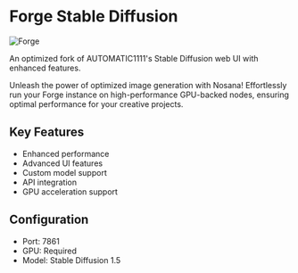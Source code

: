 # Forge Stable Diffusion

![Forge](https://raw.githubusercontent.com/nosana-ci/templates/main/templates/Forge-Stable-Diffusion/forge.gif)

An optimized fork of AUTOMATIC1111's Stable Diffusion web UI with enhanced features.

Unleash the power of optimized image generation with Nosana! Effortlessly run your Forge instance on high-performance GPU-backed nodes, ensuring optimal performance for your creative projects.

## Key Features
- Enhanced performance
- Advanced UI features
- Custom model support
- API integration
- GPU acceleration support

## Configuration
- Port: 7861
- GPU: Required
- Model: Stable Diffusion 1.5
